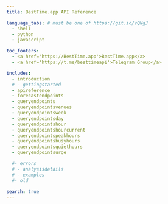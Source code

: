 ```yaml
---
title: BestTime.app API Reference

language_tabs: # must be one of https://git.io/vQNgJ
  - shell
  - python
  - javascript

toc_footers:
  - <a href='https://BestTime.app'>BestTime.app</a>
  - <a href='https://t.me/besttimeapi'>Telegram Group</a>

includes:
  - introduction
  # - gettingstarted
  - apireference
  - forecastendpoints
  - queryendpoints
  - queryendpointsvenues
  - queryendpointsweek
  - queryendpointsday
  - queryendpointshour
  - queryendpointshourcurrent
  - queryendpointspeakhours
  - queryendpointsbusyhours
  - queryendpointsquiethours
  - queryendpointsurge

  #- errors
  # - analysisdetails
  # - examples
  #- old

search: true
---
```


